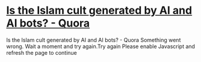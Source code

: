 # [Is the Islam cult generated by AI and AI bots? - Quora](https://www.quora.com/Is-the-Islam-cult-generated-by-AI-and-AI-bots)

Is the Islam cult generated by AI and AI bots? - Quora Something went wrong. Wait a moment and try again.Try again Please enable Javascript and refresh the page to continue